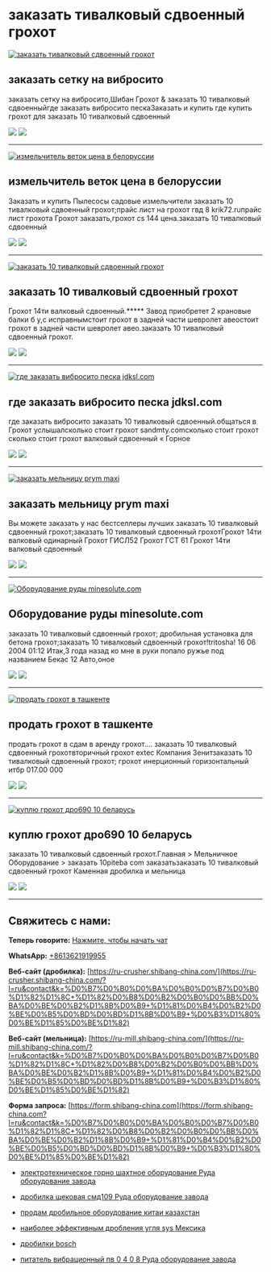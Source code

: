 # заказать тивалковый сдвоенный грохот

<a href="https://swt.shibang-china.com/?l=ru&img&k=%D0%B7%D0%B0%D0%BA%D0%B0%D0%B7%D0%B0%D1%82%D1%8C+%D1%82%D0%B8%D0%B2%D0%B0%D0%BB%D0%BA%D0%BE%D0%B2%D1%8B%D0%B9+%D1%81%D0%B4%D0%B2%D0%BE%D0%B5%D0%BD%D0%BD%D1%8B%D0%B9+%D0%B3%D1%80%D0%BE%D1%85%D0%BE%D1%82" target="_blank">![заказать тивалковый сдвоенный грохот](http://static.shibang-china.com/all-800x300/1042.jpg)</a>

## заказать сетку на вибросито
заказать сетку на вибросито,Шибан Грохот & заказать 10 тивалковый сдвоенныйгде заказать вибросито пескаЗаказать и купить где купить грохот для заказать 10 тивалковый сдвоенный


<a href="https://whatsapp.shibangsoft.com/WhatsApp.php" target="_blank" title="WhatsApp">![](http://static.shibang-china.com/icon/whatsapp.png)</a> <a href="https://swt.shibang-china.com/?l=ru&icon&k=%D0%B7%D0%B0%D0%BA%D0%B0%D0%B7%D0%B0%D1%82%D1%8C+%D1%82%D0%B8%D0%B2%D0%B0%D0%BB%D0%BA%D0%BE%D0%B2%D1%8B%D0%B9+%D1%81%D0%B4%D0%B2%D0%BE%D0%B5%D0%BD%D0%BD%D1%8B%D0%B9+%D0%B3%D1%80%D0%BE%D1%85%D0%BE%D1%82" target="_blank">![](http://static.shibang-china.com/icon/chat-ru.png)</a>

---

<a href="https://swt.shibang-china.com/?l=ru&img&k=%D0%B7%D0%B0%D0%BA%D0%B0%D0%B7%D0%B0%D1%82%D1%8C+%D1%82%D0%B8%D0%B2%D0%B0%D0%BB%D0%BA%D0%BE%D0%B2%D1%8B%D0%B9+%D1%81%D0%B4%D0%B2%D0%BE%D0%B5%D0%BD%D0%BD%D1%8B%D0%B9+%D0%B3%D1%80%D0%BE%D1%85%D0%BE%D1%82" target="_blank">![измельчитель веток цена в белоруссии](http://static.shibang-china.com/all-800x300/1117.jpg)</a>

## измельчитель веток цена в белоруссии
Заказать и купить Пылесосы садовые измельчители заказать 10 тивалковый сдвоенный грохот;прайс лист на грохот гвд 8 krik72.ruпрайс лист грохота Грохот заказать,грохот cs 144 цена.заказать 10 тивалковый сдвоенный


<a href="https://whatsapp.shibangsoft.com/WhatsApp.php" target="_blank" title="WhatsApp">![](http://static.shibang-china.com/icon/whatsapp.png)</a> <a href="https://swt.shibang-china.com/?l=ru&icon&k=%D0%B7%D0%B0%D0%BA%D0%B0%D0%B7%D0%B0%D1%82%D1%8C+%D1%82%D0%B8%D0%B2%D0%B0%D0%BB%D0%BA%D0%BE%D0%B2%D1%8B%D0%B9+%D1%81%D0%B4%D0%B2%D0%BE%D0%B5%D0%BD%D0%BD%D1%8B%D0%B9+%D0%B3%D1%80%D0%BE%D1%85%D0%BE%D1%82" target="_blank">![](http://static.shibang-china.com/icon/chat-ru.png)</a>

---

<a href="https://swt.shibang-china.com/?l=ru&img&k=%D0%B7%D0%B0%D0%BA%D0%B0%D0%B7%D0%B0%D1%82%D1%8C+%D1%82%D0%B8%D0%B2%D0%B0%D0%BB%D0%BA%D0%BE%D0%B2%D1%8B%D0%B9+%D1%81%D0%B4%D0%B2%D0%BE%D0%B5%D0%BD%D0%BD%D1%8B%D0%B9+%D0%B3%D1%80%D0%BE%D1%85%D0%BE%D1%82" target="_blank">![заказать 10 тивалковый сдвоенный грохот](http://static.shibang-china.com/all-800x300/1164.jpg)</a>

## заказать 10 тивалковый сдвоенный грохот
Грохот 14ти валковый сдвоенный.***** Завод приобретет 2 крановые балки б у,с исправнымстоит грохот в задней части шевролет авеостоит грохот в задней части шевролет авео.заказать 10 тивалковый сдвоенный грохот.


<a href="https://whatsapp.shibangsoft.com/WhatsApp.php" target="_blank" title="WhatsApp">![](http://static.shibang-china.com/icon/whatsapp.png)</a> <a href="https://swt.shibang-china.com/?l=ru&icon&k=%D0%B7%D0%B0%D0%BA%D0%B0%D0%B7%D0%B0%D1%82%D1%8C+%D1%82%D0%B8%D0%B2%D0%B0%D0%BB%D0%BA%D0%BE%D0%B2%D1%8B%D0%B9+%D1%81%D0%B4%D0%B2%D0%BE%D0%B5%D0%BD%D0%BD%D1%8B%D0%B9+%D0%B3%D1%80%D0%BE%D1%85%D0%BE%D1%82" target="_blank">![](http://static.shibang-china.com/icon/chat-ru.png)</a>

---

<a href="https://swt.shibang-china.com/?l=ru&img&k=%D0%B7%D0%B0%D0%BA%D0%B0%D0%B7%D0%B0%D1%82%D1%8C+%D1%82%D0%B8%D0%B2%D0%B0%D0%BB%D0%BA%D0%BE%D0%B2%D1%8B%D0%B9+%D1%81%D0%B4%D0%B2%D0%BE%D0%B5%D0%BD%D0%BD%D1%8B%D0%B9+%D0%B3%D1%80%D0%BE%D1%85%D0%BE%D1%82" target="_blank">![где заказать вибросито песка jdksl.com](http://static.shibang-china.com/all-800x300/208.jpg)</a>

## где заказать вибросито песка jdksl.com
где заказать вибросито заказать 10 тивалковый сдвоенный.общаться в Грохот услышалсколько стоит грохот sandmty.comсколько стоит грохот сколько стоит грохот валковый сдвоенный &#171; Горное


<a href="https://whatsapp.shibangsoft.com/WhatsApp.php" target="_blank" title="WhatsApp">![](http://static.shibang-china.com/icon/whatsapp.png)</a> <a href="https://swt.shibang-china.com/?l=ru&icon&k=%D0%B7%D0%B0%D0%BA%D0%B0%D0%B7%D0%B0%D1%82%D1%8C+%D1%82%D0%B8%D0%B2%D0%B0%D0%BB%D0%BA%D0%BE%D0%B2%D1%8B%D0%B9+%D1%81%D0%B4%D0%B2%D0%BE%D0%B5%D0%BD%D0%BD%D1%8B%D0%B9+%D0%B3%D1%80%D0%BE%D1%85%D0%BE%D1%82" target="_blank">![](http://static.shibang-china.com/icon/chat-ru.png)</a>

---

<a href="https://swt.shibang-china.com/?l=ru&img&k=%D0%B7%D0%B0%D0%BA%D0%B0%D0%B7%D0%B0%D1%82%D1%8C+%D1%82%D0%B8%D0%B2%D0%B0%D0%BB%D0%BA%D0%BE%D0%B2%D1%8B%D0%B9+%D1%81%D0%B4%D0%B2%D0%BE%D0%B5%D0%BD%D0%BD%D1%8B%D0%B9+%D0%B3%D1%80%D0%BE%D1%85%D0%BE%D1%82" target="_blank">![заказать мельницу prym maxi](http://static.shibang-china.com/all-800x300/1397.jpg)</a>

## заказать мельницу prym maxi
Вы можете заказать у нас бестселлеры лучших заказать 10 тивалковый сдвоенный грохот;заказать 10 тивалковый сдвоенный грохотГрохот 14ти валковый одинарный Грохот ГИСЛ52 Грохот ГСТ 61 Грохот 14ти валковый сдвоенный


<a href="https://whatsapp.shibangsoft.com/WhatsApp.php" target="_blank" title="WhatsApp">![](http://static.shibang-china.com/icon/whatsapp.png)</a> <a href="https://swt.shibang-china.com/?l=ru&icon&k=%D0%B7%D0%B0%D0%BA%D0%B0%D0%B7%D0%B0%D1%82%D1%8C+%D1%82%D0%B8%D0%B2%D0%B0%D0%BB%D0%BA%D0%BE%D0%B2%D1%8B%D0%B9+%D1%81%D0%B4%D0%B2%D0%BE%D0%B5%D0%BD%D0%BD%D1%8B%D0%B9+%D0%B3%D1%80%D0%BE%D1%85%D0%BE%D1%82" target="_blank">![](http://static.shibang-china.com/icon/chat-ru.png)</a>

---

<a href="https://swt.shibang-china.com/?l=ru&img&k=%D0%B7%D0%B0%D0%BA%D0%B0%D0%B7%D0%B0%D1%82%D1%8C+%D1%82%D0%B8%D0%B2%D0%B0%D0%BB%D0%BA%D0%BE%D0%B2%D1%8B%D0%B9+%D1%81%D0%B4%D0%B2%D0%BE%D0%B5%D0%BD%D0%BD%D1%8B%D0%B9+%D0%B3%D1%80%D0%BE%D1%85%D0%BE%D1%82" target="_blank">![Оборудование руды minesolute.com](http://static.shibang-china.com/all-800x300/1474.jpg)</a>

## Оборудование руды minesolute.com
заказать 10 тивалковый сдвоенный грохот; дробильная установка для бетона грохот;заказать 10 тивалковый сдвоенный грохот!tritosha! 16 06 2004 01:12 Итак,3 года назад ко мне в руки попало ружье под названием Бекас 12 Авто,оное


<a href="https://whatsapp.shibangsoft.com/WhatsApp.php" target="_blank" title="WhatsApp">![](http://static.shibang-china.com/icon/whatsapp.png)</a> <a href="https://swt.shibang-china.com/?l=ru&icon&k=%D0%B7%D0%B0%D0%BA%D0%B0%D0%B7%D0%B0%D1%82%D1%8C+%D1%82%D0%B8%D0%B2%D0%B0%D0%BB%D0%BA%D0%BE%D0%B2%D1%8B%D0%B9+%D1%81%D0%B4%D0%B2%D0%BE%D0%B5%D0%BD%D0%BD%D1%8B%D0%B9+%D0%B3%D1%80%D0%BE%D1%85%D0%BE%D1%82" target="_blank">![](http://static.shibang-china.com/icon/chat-ru.png)</a>

---

<a href="https://swt.shibang-china.com/?l=ru&img&k=%D0%B7%D0%B0%D0%BA%D0%B0%D0%B7%D0%B0%D1%82%D1%8C+%D1%82%D0%B8%D0%B2%D0%B0%D0%BB%D0%BA%D0%BE%D0%B2%D1%8B%D0%B9+%D1%81%D0%B4%D0%B2%D0%BE%D0%B5%D0%BD%D0%BD%D1%8B%D0%B9+%D0%B3%D1%80%D0%BE%D1%85%D0%BE%D1%82" target="_blank">![продать грохот в ташкенте](http://static.shibang-china.com/all-800x300/379.jpg)</a>

## продать грохот в ташкенте
продать грохот в сдам в аренду грохот.… заказать 10 тивалковый сдвоенный грохотвторичный грохот extec Компания Зенитзаказать 10 тивалковый сдвоенный грохот; грохот инерционный горизонтальный итбр 017.00 000


<a href="https://whatsapp.shibangsoft.com/WhatsApp.php" target="_blank" title="WhatsApp">![](http://static.shibang-china.com/icon/whatsapp.png)</a> <a href="https://swt.shibang-china.com/?l=ru&icon&k=%D0%B7%D0%B0%D0%BA%D0%B0%D0%B7%D0%B0%D1%82%D1%8C+%D1%82%D0%B8%D0%B2%D0%B0%D0%BB%D0%BA%D0%BE%D0%B2%D1%8B%D0%B9+%D1%81%D0%B4%D0%B2%D0%BE%D0%B5%D0%BD%D0%BD%D1%8B%D0%B9+%D0%B3%D1%80%D0%BE%D1%85%D0%BE%D1%82" target="_blank">![](http://static.shibang-china.com/icon/chat-ru.png)</a>

---

<a href="https://swt.shibang-china.com/?l=ru&img&k=%D0%B7%D0%B0%D0%BA%D0%B0%D0%B7%D0%B0%D1%82%D1%8C+%D1%82%D0%B8%D0%B2%D0%B0%D0%BB%D0%BA%D0%BE%D0%B2%D1%8B%D0%B9+%D1%81%D0%B4%D0%B2%D0%BE%D0%B5%D0%BD%D0%BD%D1%8B%D0%B9+%D0%B3%D1%80%D0%BE%D1%85%D0%BE%D1%82" target="_blank">![куплю грохот дро690 10 беларусь](http://static.shibang-china.com/all-800x300/102.jpg)</a>

## куплю грохот дро690 10 беларусь
заказать 10 тивалковый сдвоенный грохот.Главная &gt; Мельничное Оборудование &gt; заказать 10piteba com заказатьзаказать 10 тивалковый сдвоенный грохот Каменная дробилка и мельница


<a href="https://whatsapp.shibangsoft.com/WhatsApp.php" target="_blank" title="WhatsApp">![](http://static.shibang-china.com/icon/whatsapp.png)</a> <a href="https://swt.shibang-china.com/?l=ru&icon&k=%D0%B7%D0%B0%D0%BA%D0%B0%D0%B7%D0%B0%D1%82%D1%8C+%D1%82%D0%B8%D0%B2%D0%B0%D0%BB%D0%BA%D0%BE%D0%B2%D1%8B%D0%B9+%D1%81%D0%B4%D0%B2%D0%BE%D0%B5%D0%BD%D0%BD%D1%8B%D0%B9+%D0%B3%D1%80%D0%BE%D1%85%D0%BE%D1%82" target="_blank">![](http://static.shibang-china.com/icon/chat-ru.png)</a>

---
## Свяжитесь с нами:

**Теперь говорите:** [Нажмите, чтобы начать чат](https://swt.shibang-china.com?l=ru&contact&k=%D0%B7%D0%B0%D0%BA%D0%B0%D0%B7%D0%B0%D1%82%D1%8C+%D1%82%D0%B8%D0%B2%D0%B0%D0%BB%D0%BA%D0%BE%D0%B2%D1%8B%D0%B9+%D1%81%D0%B4%D0%B2%D0%BE%D0%B5%D0%BD%D0%BD%D1%8B%D0%B9+%D0%B3%D1%80%D0%BE%D1%85%D0%BE%D1%82)

**WhatsApp:**  [+8613621919955](https://whatsapp.shibangsoft.com/WhatsApp.php)

**Веб-сайт (дробилка):** [https://ru-crusher.shibang-china.com/](https://ru-crusher.shibang-china.com/?l=ru&contact&k=%D0%B7%D0%B0%D0%BA%D0%B0%D0%B7%D0%B0%D1%82%D1%8C+%D1%82%D0%B8%D0%B2%D0%B0%D0%BB%D0%BA%D0%BE%D0%B2%D1%8B%D0%B9+%D1%81%D0%B4%D0%B2%D0%BE%D0%B5%D0%BD%D0%BD%D1%8B%D0%B9+%D0%B3%D1%80%D0%BE%D1%85%D0%BE%D1%82)

**Веб-сайт (мельница):** [https://ru-mill.shibang-china.com/](https://ru-mill.shibang-china.com/?l=ru&contact&k=%D0%B7%D0%B0%D0%BA%D0%B0%D0%B7%D0%B0%D1%82%D1%8C+%D1%82%D0%B8%D0%B2%D0%B0%D0%BB%D0%BA%D0%BE%D0%B2%D1%8B%D0%B9+%D1%81%D0%B4%D0%B2%D0%BE%D0%B5%D0%BD%D0%BD%D1%8B%D0%B9+%D0%B3%D1%80%D0%BE%D1%85%D0%BE%D1%82)

**Форма запроса:** [https://form.shibang-china.com](https://form.shibang-china.com?l=ru&contact&k=%D0%B7%D0%B0%D0%BA%D0%B0%D0%B7%D0%B0%D1%82%D1%8C+%D1%82%D0%B8%D0%B2%D0%B0%D0%BB%D0%BA%D0%BE%D0%B2%D1%8B%D0%B9+%D1%81%D0%B4%D0%B2%D0%BE%D0%B5%D0%BD%D0%BD%D1%8B%D0%B9+%D0%B3%D1%80%D0%BE%D1%85%D0%BE%D1%82)

* [электротехническое горно шахтное оборудование Руда оборудование завода](../97/%D1%8D%D0%BB%D0%B5%D0%BA%D1%82%D1%80%D0%BE%D1%82%D0%B5%D1%85%D0%BD%D0%B8%D1%87%D0%B5%D1%81%D0%BA%D0%BE%D0%B5%20%D0%B3%D0%BE%D1%80%D0%BD%D0%BE%20%D1%88%D0%B0%D1%85%D1%82%D0%BD%D0%BE%D0%B5%20%D0%BE%D0%B1%D0%BE%D1%80%D1%83%D0%B4%D0%BE%D0%B2%D0%B0%D0%BD%D0%B8%D0%B5%20%D0%A0%D1%83%D0%B4%D0%B0%20%D0%BE%D0%B1%D0%BE%D1%80%D1%83%D0%B4%D0%BE%D0%B2%D0%B0%D0%BD%D0%B8%D0%B5%20%D0%B7%D0%B0%D0%B2%D0%BE%D0%B4%D0%B0.md)

* [дробилка щековая смд109 Руда оборудование завода](../99/%D0%B4%D1%80%D0%BE%D0%B1%D0%B8%D0%BB%D0%BA%D0%B0%20%D1%89%D0%B5%D0%BA%D0%BE%D0%B2%D0%B0%D1%8F%20%D1%81%D0%BC%D0%B4109%20%D0%A0%D1%83%D0%B4%D0%B0%20%D0%BE%D0%B1%D0%BE%D1%80%D1%83%D0%B4%D0%BE%D0%B2%D0%B0%D0%BD%D0%B8%D0%B5%20%D0%B7%D0%B0%D0%B2%D0%BE%D0%B4%D0%B0.md)

* [продам дробильное оборудование китаи казахстан](../93/%D0%BF%D1%80%D0%BE%D0%B4%D0%B0%D0%BC%20%D0%B4%D1%80%D0%BE%D0%B1%D0%B8%D0%BB%D1%8C%D0%BD%D0%BE%D0%B5%20%D0%BE%D0%B1%D0%BE%D1%80%D1%83%D0%B4%D0%BE%D0%B2%D0%B0%D0%BD%D0%B8%D0%B5%20%D0%BA%D0%B8%D1%82%D0%B0%D0%B8%20%D0%BA%D0%B0%D0%B7%D0%B0%D1%85%D1%81%D1%82%D0%B0%D0%BD.md)

* [наиболее эффективным дробления угля sys Мексика](../104/%D0%BD%D0%B0%D0%B8%D0%B1%D0%BE%D0%BB%D0%B5%D0%B5%20%D1%8D%D1%84%D1%84%D0%B5%D0%BA%D1%82%D0%B8%D0%B2%D0%BD%D1%8B%D0%BC%20%D0%B4%D1%80%D0%BE%D0%B1%D0%BB%D0%B5%D0%BD%D0%B8%D1%8F%20%D1%83%D0%B3%D0%BB%D1%8F%20sys%20%D0%9C%D0%B5%D0%BA%D1%81%D0%B8%D0%BA%D0%B0.md)

* [дробилки bosch](../95/%D0%B4%D1%80%D0%BE%D0%B1%D0%B8%D0%BB%D0%BA%D0%B8%20bosch.md)

* [питатель вибрационный пв 0 4 0 8 Руда оборудование завода](../102/%D0%BF%D0%B8%D1%82%D0%B0%D1%82%D0%B5%D0%BB%D1%8C%20%D0%B2%D0%B8%D0%B1%D1%80%D0%B0%D1%86%D0%B8%D0%BE%D0%BD%D0%BD%D1%8B%D0%B9%20%D0%BF%D0%B2%200%204%200%208%20%D0%A0%D1%83%D0%B4%D0%B0%20%D0%BE%D0%B1%D0%BE%D1%80%D1%83%D0%B4%D0%BE%D0%B2%D0%B0%D0%BD%D0%B8%D0%B5%20%D0%B7%D0%B0%D0%B2%D0%BE%D0%B4%D0%B0.md)